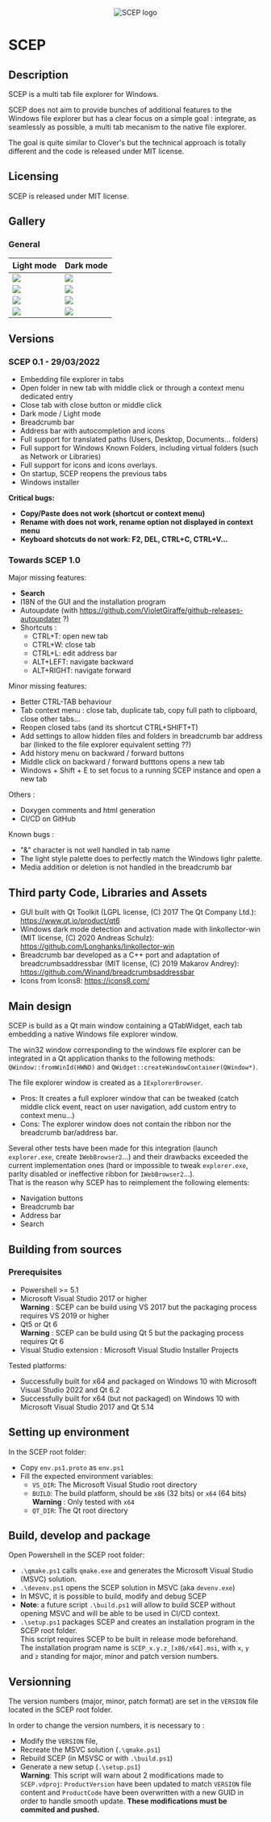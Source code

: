 <p align="center">
  <img src="code/SCEP/resources/SCEP/images/SCEP-full.png" alt="SCEP logo"/>
</p>

# SCEP

## Description

SCEP is a multi tab file explorer for Windows.

SCEP does not aim to provide bunches of additional features to the Windows file explorer but has a clear focus on a simple goal : integrate, as seamlessly as possible, a multi tab mecanism to the native file explorer.

The goal is quite similar to Clover's but the technical approach is totally different and the code is released under MIT license.

## Licensing

SCEP is released under MIT license.

## Gallery

### General



| Light mode                                | Dark mode                                |
| ----------------------------------------- | ---------------------------------------- |
| <img src="screenshots/light_mode.png">    | <img src="screenshots/dark_mode.png">    |
| <img src="screenshots/light_scrumb.png">  | <img src="screenshots/dark_scrumb.png">  |
| <img src="screenshots/light_address.png"> | <img src="screenshots/dark_address.png"> |
| <img src="screenshots/light_menu.png">    | <img src="screenshots/dark_menu.png">    |



## Versions

### SCEP 0.1 - 29/03/2022

- Embedding file explorer in tabs
- Open folder in new tab with middle click or through a context menu dedicated entry
- Close tab with close button or middle click
- Dark mode / Light mode
- Breadcrumb bar
- Address bar with autocompletion and icons
- Full support for translated paths (Users, Desktop, Documents... folders)
- Full support for Windows Known Folders, including virtual folders (such as Network or Libraries)
- Full support for icons and icons overlays.
- On startup, SCEP reopens the previous tabs
- Windows installer

**Critical bugs:**
- **Copy/Paste does not work (shortcut or context menu)**
- **Rename with does not work, rename option not displayed in context menu**
- **Keyboard shotcuts do not work: F2, DEL, CTRL+C, CTRL+V...**

### Towards SCEP 1.0

Major missing features:
- **Search**
- I18N of the GUI and the installation program
- Autoupdate (with https://github.com/VioletGiraffe/github-releases-autoupdater ?)
- Shortcuts :
  - CTRL+T: open new tab
  - CTRL+W: close tab
  - CTRL+L: edit address bar
  - ALT+LEFT: navigate backward
  - ALT+RIGHT: navigate forward


Minor missing features:
- Better CTRL-TAB behaviour
- Tab context menu : close tab, duplicate tab, copy full path to clipboard, close other tabs...
- Reopen closed tabs (and its shortcut CTRL+SHIFT+T)
- Add settings to allow hidden files and folders in breadcrumb bar address bar (linked to the file explorer equivalent setting ??)
- Add history menu on backward / forward buttons
- Middle click on backward / forward butttons opens a new tab
- Windows + Shift + E to set focus to a running SCEP instance and open a new tab

Others :
- Doxygen comments and html generation
- CI/CD on GitHub

Known bugs :
- "&" character is not well handled in tab name
- The light style palette does to perfectly match the Windows lighr palette.
- Media addition or deletion is not handled in the breadcrumb bar

## Third party Code, Libraries and Assets

* GUI built with Qt Toolkit (LGPL license, (C) 2017 The Qt Company Ltd.): https://www.qt.io/product/qt6
* Windows dark mode detection and activation made with linkollector-win (MIT license, (C) 2020 Andreas Schulz): https://github.com/Longhanks/linkollector-win
* Breadcrumb bar developed as a C++ port and adaptation of breadcrumbsaddressbar (MIT license, (C) 2019 Makarov Andrey): https://github.com/Winand/breadcrumbsaddressbar
* Icons from Icons8: https://icons8.com/

## Main design

SCEP is build as a Qt main window containing a QTabWidget, each tab embedding a native Windows file explorer window.

The win32 window corresponding to the windows file explorer can be integrated in a Qt application thanks to the following methods: `QWindow::fromWinId(HWND)` and `QWidget::createWindowContainer(QWindow*)`.

The file explorer window is created as a `IExplorerBrowser`.
* Pros: It creates a full explorer window that can be tweaked (catch middle click event, react on user navigation, add custom entry to context menu...)
* Cons: The explorer window does not contain the ribbon nor the breadcrumb bar/address bar.

Several other tests have been made for this integration (launch `explorer.exe`, create `IWebBrowser2`...) and their drawbacks exceeded the current implementation ones (hard or impossible to tweak `explorer.exe`, parlty disabled or ineffective ribbon for  `IWebBrowser2`...).\
That is the reason why SCEP has to reimplement the following elements:
* Navigation buttons
* Breadcrumb bar
* Address bar
* Search

## Building from sources

### Prerequisites

- Powershell >= 5.1
- Microsoft Visual Studio 2017 or higher\
**Warning** : SCEP can be build using VS 2017 but the packaging process requires VS 2019 or higher
- Qt5 or Qt 6\
**Warning** : SCEP can be build using Qt 5 but the packaging process requires Qt 6
- Visual Studio extension : Microsoft Visual Studio Installer Projects

Tested platforms:
* Successfully built for x64 and packaged on Windows 10 with Microsoft Visual Studio 2022 and Qt 6.2
* Successfully built for x64 (but not packaged) on Windows 10 with Microsoft Visual Studio 2017 and Qt 5.14

## Setting up environment

In the SCEP root folder:
* Copy `env.ps1.proto` as `env.ps1`
* Fill the expected environment variables:
  * `VS_DIR`: The Microsoft Visual Studio root directory
  * `BUILD`: The build platform, should be `x86` (32 bits) or `x64` (64 bits)\
  **Warning** : Only tested with `x64`
  * `QT_DIR`: The Qt root directory

## Build, develop and package

Open Powershell in the SCEP root folder:
* `.\qmake.ps1` calls `qmake.exe` and generates the Microsoft Visual Studio (MSVC) solution.
* `.\devenv.ps1` opens the SCEP solution in MSVC (aka `devenv.exe`)
* In MSVC, it is possible to build, modify and debug SCEP
* **Note**: a future script `.\build.ps1` will allow to build SCEP without opening MSVC and will be able to be used in CI/CD context.
* `.\setup.ps1` packages SCEP and creates an installation program in the SCEP root folder.\
This script requires SCEP to be built in release mode beforehand.\
The installation program name is `SCEP_x.y.z_[x86/x64].msi`, with `x`, `y` and `z` standing for major, minor and patch version numbers.

## Versionning

The version numbers (major, minor, patch format) are set in the `VERSION` file located in the SCEP root folder.

In order to change the version numbers, it is necessary to :
* Modify the `VERSION` file,
* Recreate the MSVC solution (`.\qmake.ps1`)
* Rebuild SCEP (in MSVSC or with `.\build.ps1`)
* Generate a new setup (`.\setup.ps1`)\
**Warning**: This script will warn about 2 modifications made to `SCEP.vdproj`: `ProductVersion` have been updated to match `VERSION` file content and `ProductCode` have been overwritten with a new GUID in order to handle smooth update. **These modifications must be commited and pushed.**